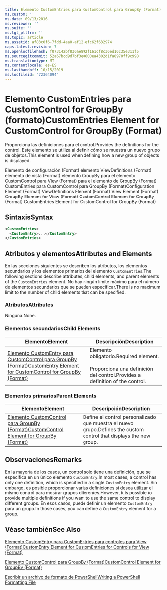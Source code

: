 ```yaml
---
title: Elemento CustomEntries para CustomControl para GroupBy (Format) | Microsoft Docs
ms.custom: ''
ms.date: 09/13/2016
ms.reviewer: ''
ms.suite: ''
ms.tgt_pltfrm: ''
ms.topic: article
ms.assetid: af83c0f6-7fdd-4aa0-af12-efc62f632974
caps.latest.revision: 7
ms.openlocfilehash: f073142bf836ae892f161cf8c36ed16c35e311f5
ms.sourcegitcommit: 52a67bcd9d7bf3e8600ea4302d1fa8970ff9c998
ms.translationtype: MT
ms.contentlocale: es-ES
ms.lasthandoff: 10/15/2019
ms.locfileid: "72364094"
---
```

# <a name="customentries-element-for-customcontrol-for-groupby-format"></a><span data-ttu-id="17f0d-102">Elemento CustomEntries para CustomControl for GroupBy (formato)</span><span class="sxs-lookup"><span data-stu-id="17f0d-102">CustomEntries Element for CustomControl for GroupBy (Format)</span></span>

<span data-ttu-id="17f0d-103">Proporciona las definiciones para el control.</span><span class="sxs-lookup"><span data-stu-id="17f0d-103">Provides the definitions for the control.</span></span> <span data-ttu-id="17f0d-104">Este elemento se utiliza al definir cómo se muestra un nuevo grupo de objetos.</span><span class="sxs-lookup"><span data-stu-id="17f0d-104">This element is used when defining how a new group of objects is displayed.</span></span>

<span data-ttu-id="17f0d-105">Elemento de configuración (Format) elemento ViewDefinitions (Format) elemento de vista (Format) elemento GroupBy para el elemento CustomControl para View (Format) para el elemento de GroupBy (Format) CustomEntries para CustomControl para GroupBy (Format)</span><span class="sxs-lookup"><span data-stu-id="17f0d-105">Configuration Element (Format) ViewDefinitions Element (Format) View Element (Format) GroupBy Element for View (Format) CustomControl Element for GroupBy (Format) CustomEntries Element for CustomControl for GroupBy (Format)</span></span>

## <a name="syntax"></a><span data-ttu-id="17f0d-106">Sintaxis</span><span class="sxs-lookup"><span data-stu-id="17f0d-106">Syntax</span></span>

```xml
<CustomEntries>
  <CustomEntry>...</CustomEntry>
</CustomEntries>
```

## <a name="attributes-and-elements"></a><span data-ttu-id="17f0d-107">Atributos y elementos</span><span class="sxs-lookup"><span data-stu-id="17f0d-107">Attributes and Elements</span></span>

<span data-ttu-id="17f0d-108">En las secciones siguientes se describen los atributos, los elementos secundarios y los elementos primarios del elemento `CustomEntries`.</span><span class="sxs-lookup"><span data-stu-id="17f0d-108">The following sections describe attributes, child elements, and parent elements of the `CustomEntries` element.</span></span> <span data-ttu-id="17f0d-109">No hay ningún límite máximo para el número de elementos secundarios que se pueden especificar.</span><span class="sxs-lookup"><span data-stu-id="17f0d-109">There is no maximum limit to the number of child elements that can be specified.</span></span>

### <a name="attributes"></a><span data-ttu-id="17f0d-110">Atributos</span><span class="sxs-lookup"><span data-stu-id="17f0d-110">Attributes</span></span>

<span data-ttu-id="17f0d-111">Ninguna.</span><span class="sxs-lookup"><span data-stu-id="17f0d-111">None.</span></span>

### <a name="child-elements"></a><span data-ttu-id="17f0d-112">Elementos secundarios</span><span class="sxs-lookup"><span data-stu-id="17f0d-112">Child Elements</span></span>

|<span data-ttu-id="17f0d-113">Elemento</span><span class="sxs-lookup"><span data-stu-id="17f0d-113">Element</span></span>|<span data-ttu-id="17f0d-114">Descripción</span><span class="sxs-lookup"><span data-stu-id="17f0d-114">Description</span></span>|
|-------------|-----------------|
|[<span data-ttu-id="17f0d-115">Elemento CustomEntry para CustomControl para GroupBy (Format)</span><span class="sxs-lookup"><span data-stu-id="17f0d-115">CustomEntry Element for CustomControl for GroupBy (Format)</span></span>](./customentry-element-for-customcontrol-for-groupby-format.md)|<span data-ttu-id="17f0d-116">Elemento obligatorio.</span><span class="sxs-lookup"><span data-stu-id="17f0d-116">Required element.</span></span><br /><br /> <span data-ttu-id="17f0d-117">Proporciona una definición del control.</span><span class="sxs-lookup"><span data-stu-id="17f0d-117">Provides a definition of the control.</span></span>|

### <a name="parent-elements"></a><span data-ttu-id="17f0d-118">Elementos primarios</span><span class="sxs-lookup"><span data-stu-id="17f0d-118">Parent Elements</span></span>

|<span data-ttu-id="17f0d-119">Elemento</span><span class="sxs-lookup"><span data-stu-id="17f0d-119">Element</span></span>|<span data-ttu-id="17f0d-120">Descripción</span><span class="sxs-lookup"><span data-stu-id="17f0d-120">Description</span></span>|
|-------------|-----------------|
|[<span data-ttu-id="17f0d-121">Elemento CustomControl para GroupBy (Format)</span><span class="sxs-lookup"><span data-stu-id="17f0d-121">CustomControl Element for GroupBy (Format)</span></span>](./customcontrol-element-for-groupby-format.md)|<span data-ttu-id="17f0d-122">Define el control personalizado que muestra el nuevo grupo.</span><span class="sxs-lookup"><span data-stu-id="17f0d-122">Defines the custom control that displays the new group.</span></span>|

## <a name="remarks"></a><span data-ttu-id="17f0d-123">Observaciones</span><span class="sxs-lookup"><span data-stu-id="17f0d-123">Remarks</span></span>

<span data-ttu-id="17f0d-124">En la mayoría de los casos, un control solo tiene una definición, que se especifica en un único elemento `CustomEntry`.</span><span class="sxs-lookup"><span data-stu-id="17f0d-124">In most cases, a control has only one definition, which is specified in a single `CustomEntry` element.</span></span> <span data-ttu-id="17f0d-125">Sin embargo, es posible proporcionar varias definiciones si desea utilizar el mismo control para mostrar grupos diferentes.</span><span class="sxs-lookup"><span data-stu-id="17f0d-125">However, it is possible to provide multiple definitions if you want to use the same control to display different groups.</span></span> <span data-ttu-id="17f0d-126">En esos casos, puede definir un elemento `CustomEntry` para un grupo.</span><span class="sxs-lookup"><span data-stu-id="17f0d-126">In those cases, you can define a `CustomEntry` element for a group.</span></span>

## <a name="see-also"></a><span data-ttu-id="17f0d-127">Véase también</span><span class="sxs-lookup"><span data-stu-id="17f0d-127">See Also</span></span>

[<span data-ttu-id="17f0d-128">Elemento CustomEntry para CustomEntries para controles para View (Format)</span><span class="sxs-lookup"><span data-stu-id="17f0d-128">CustomEntry Element for CustomEntries for Controls for View (Format)</span></span>](./customentry-element-for-customentries-for-controls-for-view-format.md)

[<span data-ttu-id="17f0d-129">Elemento CustomControl para GroupBy (Format)</span><span class="sxs-lookup"><span data-stu-id="17f0d-129">CustomControl Element for GroupBy (Format)</span></span>](./customcontrol-element-for-groupby-format.md)

[<span data-ttu-id="17f0d-130">Escribir un archivo de formato de PowerShell</span><span class="sxs-lookup"><span data-stu-id="17f0d-130">Writing a PowerShell Formatting File</span></span>](./writing-a-powershell-formatting-file.md)
